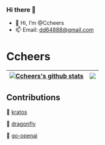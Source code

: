 ### Hi there 👋

<!--
**Ccheers/Ccheers** is a ✨ _special_ ✨ repository because its `README.md` (this file) appears on your GitHub profile.

Here are some ideas to get you started:

- 🔭 I’m currently working on ...
- 🌱 I’m currently learning ...
- 👯 I’m looking to collaborate on ...
- 🤔 I’m looking for help with ...
- 💬 Ask me about ...
- 📫 How to reach me: ...
- 😄 Pronouns: ...
- ⚡ Fun fact: ...
-->
- 👋 Hi, I’m @Ccheers
- 📫 Email: dd64888@gmail.com



# Ccheers
| <a href="https://github.com/Ccheers"><img align="center" src="https://github-readme-stats.vercel.app/api?username=Ccheers&count_private=true&show_icons=true&theme=buefy&include_all_commits&hide_border=true" alt="Ccheers's github stats" /></a> | <a href="https://github.com/Ccheers"><img align="center" src="https://github-readme-stats.vercel.app/api/top-langs/?username=Ccheers&hide=javascript,html,css&theme=buefy&layout=compact&hide_border=true" /></a> |
| ------------- | ------------- |


## Contributions

🌱  [kratos](https://github.com/go-kratos/kratos)

🌱  [dragonfly](https://github.com/dragonflyoss/Dragonfly2)

🌱  [go-openai](https://github.com/sashabaranov/go-openai)

